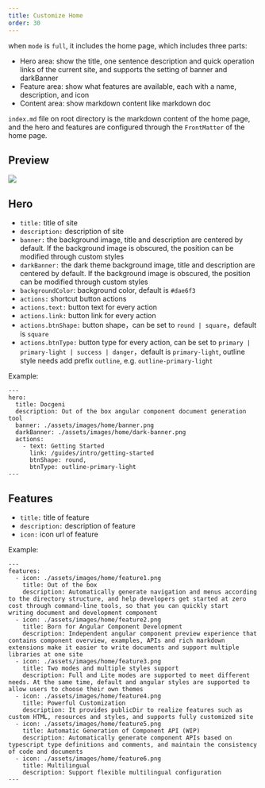 ```yaml
---
title: Customize Home
order: 30
---
```


when `mode` is `full`, it includes the home page, which includes three parts:
- Hero area: show the title, one sentence description and quick operation links of the current site, and supports the setting of banner and darkBanner
- Feature area: show what features are available, each with a name, description, and icon 
- Content area: show markdown content like markdown doc


`index.md` file on root directory is the markdown content of the home page, and the hero and features are configured through the `FrontMatter` of the home page.

## Preview

![](assets/images/home-preview.png)


## Hero

- `title:` title of site
- `description:` description of site
- `banner:` the background image, title and description are centered by default. If the background image is obscured, the position can be modified through custom styles
- `darkBanner:` the dark theme background image, title and description are centered by default. If the background image is obscured, the position can be modified through custom styles
- `backgroundColor`: background color, default is `#dae6f3`
- `actions:` shortcut button actions
- `actions.text:` button text for every action
- `actions.link:` button link for every action
- `actions.btnShape:` button shape，can be set to `round | square`，default is `square`
- `actions.btnType:` button type for every action, can be set to `primary | primary-light | success | danger`，default is `primary-light`, outline style needs add prefix `outline`, e.g. `outline-primary-light`

Example:
```
---
hero:
  title: Docgeni
  description: Out of the box angular component document generation tool
  banner: ./assets/images/home/banner.png
  darkBanner: ./assets/images/home/dark-banner.png
  actions:
    - text: Getting Started
      link: /guides/intro/getting-started
      btnShape: round,
      btnType: outline-primary-light
---
```

## Features
- `title:` title of feature
- `description:` description of feature
- `icon:` icon url of feature

Example:
```
---
features:
  - icon: ./assets/images/home/feature1.png
    title: Out of the box
    description: Automatically generate navigation and menus according to the directory structure, and help developers get started at zero cost through command-line tools, so that you can quickly start  writing document and development component
  - icon: ./assets/images/home/feature2.png
    title: Born for Angular Component Development
    description: Independent angular component preview experience that contains component overview, examples, APIs and rich markdown extensions make it easier to write documents and support multiple libraries at one site
  - icon: ./assets/images/home/feature3.png
    title: Two modes and multiple styles support
    description: Full and Lite modes are supported to meet different needs. At the same time, default and angular styles are supported to allow users to choose their own themes
  - icon: ./assets/images/home/feature4.png
    title: Powerful Customization
    description: It provides publicDir to realize features such as custom HTML, resources and styles, and supports fully customized site
  - icon: ./assets/images/home/feature5.png
    title: Automatic Generation of Component API (WIP)
    description: Automatically generate component APIs based on typescript type definitions and comments, and maintain the consistency of code and documents
  - icon: ./assets/images/home/feature6.png
    title: Multilingual
    description: Support flexible multilingual configuration
---
```
